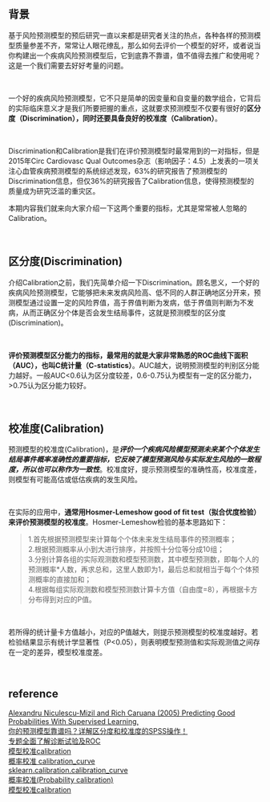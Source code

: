 ## 背景
基于风险预测模型的预后研究一直以来都是研究者关注的热点，各种各样的预测模型质量参差不齐，常常让人眼花缭乱，那么如何去评价一个模型的好坏，或者说当你构建出一个疾病风险预测模型后，它到底靠不靠谱，值不值得去推广和使用呢？这是一个我们需要去好好考量的问题。

&nbsp;

一个好的疾病风险预测模型，它不只是简单的因变量和自变量的数学组合，它背后的实际临床意义才是我们所要把握的重点，这就要求预测模型不仅要有很好的**区分度（Discrimination），同时还要具备良好的校准度（Calibration）**。

&nbsp;

Discrimination和Calibration是我们在评价预测模型时最常用到的一对指标，但是2015年Circ Cardiovasc Qual Outcomes杂志（影响因子：4.5）上发表的一项关注心血管疾病预测模型的系统综述发现，63%的研究报告了预测模型的Discrimination信息，但仅36%的研究报告了Calibration信息，使得预测模型的质量成为研究泛滥的重灾区。

本期内容我们就来向大家介绍一下这两个重要的指标，尤其是常常被人忽略的Calibration。

&nbsp;

## 区分度(Discrimination)
介绍Calibration之前，我们先简单介绍一下Discrimination。顾名思义，一个好的疾病风险预测模型，它能够把未来发病风险高、低不同的人群正确地区分开来，预测模型通过设置一定的风险界值，高于界值判断为发病，低于界值则判断为不发病，从而正确区分个体是否会发生结局事件，这就是预测模型的区分度(Discrimination)。

&nbsp;

**评价预测模型区分能力的指标，最常用的就是大家非常熟悉的ROC曲线下面积（AUC），也叫C统计量（C-statistics）**。AUC越大，说明预测模型的判别区分能力越好。一般AUC<0.6认为区分度较差，0.6-0.75认为模型有一定的区分能力，>0.75认为区分能力较好。

&nbsp;

## 校准度(Calibration)
预测模型的校准度(Calibration)，是***评价一个疾病风险模型预测未来某个个体发生结局事件概率准确性的重要指标，它反映了模型预测风险与实际发生风险的一致程度，所以也可以称作为一致性***。校准度好，提示预测模型的准确性高，校准度差，则模型有可能高估或低估疾病的发生风险。

&nbsp;

在实际的应用中，**通常用Hosmer-Lemeshow good of fit test（拟合优度检验）来评价预测模型的校准度**。Hosmer-Lemeshow检验的基本思路如下：  
> 1.首先根据预测模型来计算每个个体未来发生结局事件的预测概率；  
2.根据预测概率从小到大进行排序，并按照十分位等分成10组；  
3.分别计算各组的实际观测数和模型预测数，其中模型预测数，即每个人的预测概率*人数，再求总和，这里人数即为1，最后总和就相当于每个个体预测概率的直接加和；   
> 4.根据每组实际观测数和模型预测数计算卡方值（自由度=8），再根据卡方分布得到对应的P值。  

&nbsp;

若所得的统计量卡方值越小，对应的P值越大，则提示预测模型的校准度越好。若检验结果显示有统计学显著性（P<0.05），则表明模型预测值和实际观测值之间存在一定的差异，模型校准度差。

&nbsp;

## reference
[Alexandru Niculescu-Mizil and Rich Caruana (2005) Predicting Good Probabilities With Supervised Learning,](https://www.cs.cornell.edu/~alexn/papers/calibration.icml05.crc.rev3.pdf)  
[你的预测模型靠谱吗？详解区分度和校准度的SPSS操作！](https://www.mediecogroup.com/method_topic_article_detail/230/?ty=methods)  
[专题全面了解诊断试验及ROC](https://www.mediecogroup.com/method_topic_detail/10/1/)  
[模型校准calibration](https://zhuanlan.zhihu.com/p/101766505)   
[概率校准 calibration_curve](https://zhuanlan.zhihu.com/p/90479183)  
[sklearn.calibration.calibration_curve](https://scikit-learn.org/stable/modules/generated/sklearn.calibration.calibration_curve.html)  
[概率校准(Probability calibration)](https://www.studyai.cn/modules/calibration.html)  
[模型校准calibration ](https://www.zhihu.com/search?type=content&q=%E6%A8%A1%E5%9E%8B%E6%A0%A1%E5%87%86)
